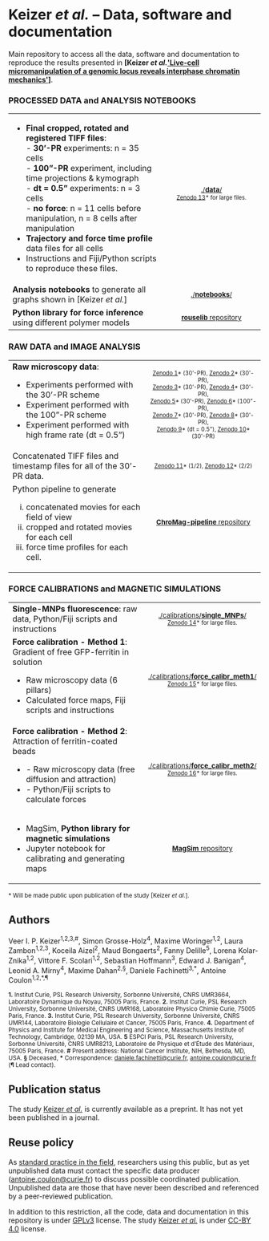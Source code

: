 # Keizer _et al._ – Data, software and documentation

Main repository to access all the data, software and documentation to reproduce the results presented in **[Keizer _et al._['Live-cell micromanipulation of a genomic locus reveals interphase chromatin mechanics'](https://www.biorxiv.org/content/10.1101/2021.04.20.439763v1)]**.

### PROCESSED DATA and ANALYSIS NOTEBOOKS
|||  
| ----------- | :---: |
| <ul><li>**Final cropped, rotated and registered TIFF files**:<br>- **30’-PR** experiments: n = 35 cells<br>- **100”-PR** experiment, including time projections & kymograph<br>- **dt = 0.5”** experiments: n = 3 cells<br>- **no force**: n = 11 cells before manipulation, n = 8 cells after manipulation</li><li>**Trajectory and force time profile** data files for all cells</li><li>Instructions and Fiji/Python scripts to reproduce these files.</li></ul> | <sup>[./**data**/](./data/)</sup> <br><sup><sub>[Zenodo 13](https://zenodo.org/record/)* for large files.</sup></sub> <br>&nbsp;&nbsp;&nbsp;&nbsp;&nbsp;&nbsp;&nbsp;&nbsp;&nbsp;&nbsp;&nbsp;&nbsp;&nbsp;&nbsp;&nbsp;&nbsp;&nbsp;&nbsp;&nbsp;&nbsp;&nbsp;&nbsp;&nbsp;&nbsp;&nbsp;&nbsp;&nbsp;&nbsp;&nbsp;&nbsp;&nbsp;&nbsp;&nbsp;&nbsp;&nbsp;&nbsp;&nbsp;&nbsp;&nbsp;&nbsp;&nbsp;&nbsp; |
| **Analysis notebooks** to generate all graphs shown in [Keizer _et al._] | <sup>[./**notebooks**/](./notebooks/)</sup> |
| **Python library for force inference** using different polymer models | <sup>[**rouselib** repository](https://github.com/SGrosse-Holz/rouselib)</sup> |

### RAW DATA and IMAGE ANALYSIS
|||  
| ----------- | :---: |
| **Raw microscopy data**:<ul><li>Experiments performed with the 30’-PR scheme</li><li>Experiment performed with the 100”-PR scheme</li><li>Experiment performed with high frame rate (dt = 0.5”)</li></ul>| <sub> <sup>[Zenodo 1](https://zenodo.org/record/)* (30’-PR),	[Zenodo 2](https://zenodo.org/record/)* (30’-PR),<br> [Zenodo 3](https://zenodo.org/record/)* (30’-PR),	[Zenodo 4](https://zenodo.org/record/)* (30’-PR),<br> [Zenodo 5](https://zenodo.org/record/)* (30’-PR),	[Zenodo 6](https://zenodo.org/record/)* (100”-PR),<br> [Zenodo 7](https://zenodo.org/record/)* (30’-PR),	[Zenodo 8](https://zenodo.org/record/)* (30’-PR),<br> [Zenodo 9](https://zenodo.org/record/)* (dt = 0.5"),	[Zenodo 10](https://zenodo.org/record/)* (30’-PR)</sup></sub>  |
| Concatenated TIFF files and timestamp files for all of the 30’-PR data. | <sub><sup>[Zenodo 11](https://zenodo.org/record/)* (1/2),	[Zenodo 12](https://zenodo.org/record/)* (2/2)</sup></sub>  |
| Python pipeline to generate <ol type="i"><li>concatenated movies for each field of view</li><li>cropped and rotated movies for each cell</li><li>force time profiles for each cell.</li><ol> | <sub>[**ChroMag-pipeline** repository](https://github.com/CoulonLab/chromag-pipeline)</sub> <br>&nbsp;&nbsp;&nbsp;&nbsp;&nbsp;&nbsp;&nbsp;&nbsp;&nbsp;&nbsp;&nbsp;&nbsp;&nbsp;&nbsp;&nbsp;&nbsp;&nbsp;&nbsp;&nbsp;&nbsp;&nbsp;&nbsp;&nbsp;&nbsp;&nbsp;&nbsp;&nbsp;&nbsp;&nbsp;&nbsp;&nbsp;&nbsp;&nbsp;&nbsp;&nbsp;&nbsp;&nbsp;&nbsp;&nbsp;&nbsp;&nbsp;&nbsp;&nbsp;&nbsp;&nbsp;&nbsp;&nbsp; |

### FORCE CALIBRATIONS and MAGNETIC SIMULATIONS
|||  
| ----------- | :---: |
| **Single-MNPs fluorescence**: raw data, Python/Fiji scripts and instructions | <sup>[./calibrations/**single_MNPs**/](./calibrations/single_MNPs/)</sup> <br><sup><sub>[Zenodo 14](https://zenodo.org/record/)* for large files.</sup></sub> |
| **Force calibration - Method 1**: Gradient of free GFP-ferritin in solution<ul><li>Raw microscopy data (6 pillars)</li><li>Calculated force maps, Fiji scripts and instructions</li></ul> | <sup>[./calibrations/**force_calibr_meth1**/](./calibrations/force_calibr_meth1/)</sup> <br><sup><sub>[Zenodo 15](https://zenodo.org/record/4627062)* for large files.</sup></sub> |
| **Force calibration - Method 2**: Attraction of ferritin-coated beads<ul><li>-	Raw microscopy data (free diffusion and attraction)</li><li>-	Python/Fiji scripts to calculate forces</li></ul> | <sup>[./calibrations/**force_calibr_meth2**/](./calibrations/force_calibr_meth2/)</sup> <br><sup><sub>[Zenodo 16](https://zenodo.org/record/)* for large files.</sup></sub> |
| <ul><li>MagSim, **Python library for magnetic simulations**</li><li>Jupyter notebook for calibrating and generating maps</li></ul> |	<sub>[**MagSim** repository](https://github.com/CoulonLab/MagSim)</sub> |

<sup>* Will be made public upon publication of the study [Keizer _et al._].</sup>


## Authors
Veer I. P. Keizer<sup>1,2,3,\#</sup>, Simon Grosse-Holz<sup>4</sup>, Maxime Woringer<sup>1,2</sup>, Laura Zambon<sup>1,2,3</sup>, Koceila Aizel<sup>2</sup>, Maud Bongaerts<sup>2</sup>, Fanny Delille<sup>5</sup>, Lorena Kolar-Znika<sup>1,2</sup>, Vittore F. Scolari<sup>1,2</sup>, Sebastian Hoffmann<sup>3</sup>, Edward J. Banigan<sup>4</sup>, Leonid A. Mirny<sup>4</sup>, Maxime Dahan<sup>2,§</sup>, Daniele Fachinetti<sup>3,\*</sup>, Antoine Coulon<sup>1,2,\*,¶</sup>

<sup>**1\.** Institut Curie, PSL Research University, Sorbonne Université, CNRS UMR3664, Laboratoire Dynamique du Noyau, 75005 Paris, France. **2.** Institut Curie, PSL Research University, Sorbonne Université, CNRS UMR168, Laboratoire Physico Chimie Curie, 75005 Paris, France. **3.** Institut Curie, PSL Research University, Sorbonne Université, CNRS UMR144, Laboratoire Biologie Cellulaire et Cancer, 75005 Paris, France. **4.** Department of Physics and Institute for Medical Engineering and Science, Massachusetts Institute of Technology, Cambridge, 02139 MA, USA. **5** ESPCI Paris, PSL Research University, Sorbonne Université, CNRS UMR8213, Laboratoire de Physique et d’Étude des Matériaux, 75005 Paris, France. **\#** Present address: National Cancer Institute, NIH, Bethesda, MD, USA. **§** Deceased, **\*** Correspondence: daniele.fachinetti@curie.fr, antoine.coulon@curie.fr (**¶** Lead contact).</sup>

## Publication status
The study [Keizer _et al._](https://www.biorxiv.org/content/10.1101/2021.04.20.439763v1) is currently available as a preprint. It has not yet been published in a journal.

## Reuse policy
As [standard practice in the field](https://www.4dnucleome.org/policies.html), researchers using this public, but as yet unpublished data must contact the specific data producer (antoine.coulon@curie.fr) to discuss possible coordinated publication. Unpublished data are those that have never been described and referenced by a peer-reviewed publication.

In addition to this restriction, all the code, data and documentation in this repository is under [GPLv3](https://www.gnu.org/licenses/gpl-3.0.en.html) license. The study [Keizer _et al._](https://www.biorxiv.org/content/10.1101/2021.04.20.439763v1) is under [CC-BY 4.0](https://creativecommons.org/licenses/by/4.0/) license.

